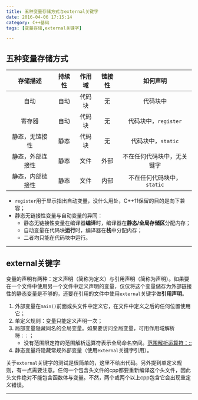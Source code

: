 ```yaml
---
title: 五种变量存储方式与external关键字
date: 2016-04-06 17:15:14
category: C++基础
tags: [变量存储,external关键字]

---
```


## 五种变量存储方式

| 存储描述		| 持续性	| 作用域	| 链接性	| 如何声明					|
| :-----------:	| :---:	| :---:	| :---: | :-------------------:		|
| 自动			| 自动	| 代码块	| 无		| 代码块中					|
| 寄存器			| 自动	| 代码块	| 无		| 代码块中，`register`			|
| 静态，无链接性	| 静态	| 代码块	| 无		| 代码块中，`static`			|
| 静态，外部连接性| 静态	| 文件	| 外部	| 不在任何代码块中，无关键字	|
| 静态，内部链接性| 静态	| 文件	| 内部	| 不在任何代码块中，`static`	|	

+ `register`用于显示指出自动变量，没什么用处，C++11保留的目的是向下兼容；
+ 静态无链接性变量与自动变量的异同：
	+ 静态无链接性变量在编译器**编译**时，编译器在**静态/全局存储区**分配内存；
	+ 自动变量在代码块**运行**时，编译器在**栈**中分配内存；
	+ 二者均只能在代码块中运行。

---

## external关键字

变量的声明有两种：定义声明（简称为定义）与引用声明（简称为声明）。如果要在一个文件中使用另一个文件中定义声明的变量，仅仅将这个变量储存为外部链接性的静态变量是不够的，还要在引用的文件中使用`external`关键字做**引用声明**。

1. 外部变量在`main()`前面或头文件中定义它，在文件中定义之后的任何位置使用它；
2. 单定义规则：变量只能定义声明一次；
3. 局部变量隐藏同名的全局变量。如果要访问全局变量，可用作用域解析符`：：`；
	+ 没有范围限定符的范围解析运算符表示全局命名空间。[范围解析运算符：::
](https://msdn.microsoft.com/zh-cn/library/b451xz31.aspx)
4. 静态变量将隐藏常规外部变量（使用`external`关键字引用）。

关于`external`关键字的测试是很简单的，这里不给出代码。另外提到单定义规则，有一点需要注意。任何一个包含头文件的cpp都要重新编译这个头文件，因此头文件绝对不能包含函数体与变量。不然，两个或两个以上cpp包含它会出现重定义错误。

---

